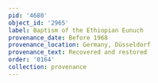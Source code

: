 ```yaml
---
pid: '4680'
object_id: '2965'
label: Baptism of the Ethiopian Eunuch
provenance_date: Before 1968
provenance_location: Germany, Düsseldorf
provenance_text: Recovered and restored
order: '0164'
collection: provenance
---
```

